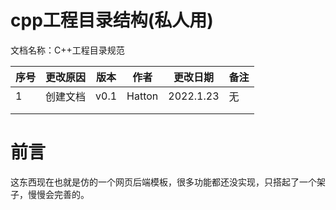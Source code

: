 # cpp工程目录结构(私人用)

文档名称：C++工程目录规范

| 序号 | 更改原因 | 版本 | 作者 | 更改日期 | 备注 |
| ---- | -------- | ---- | ---- | -------- | ---- |
|   1   | 创建文档 | v0.1 | Hatton | 2022.1.23 | 无 |
|      |          |      |      |          |      |
|      |          |      |      |          |      |

# 前言
这东西现在也就是仿的一个网页后端模板，很多功能都还没实现，只搭起了一个架子，慢慢会完善的。